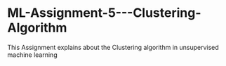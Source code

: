 # ML-Assignment-5---Clustering-Algorithm
This  Assignment explains about the Clustering algorithm in unsupervised machine learning 
